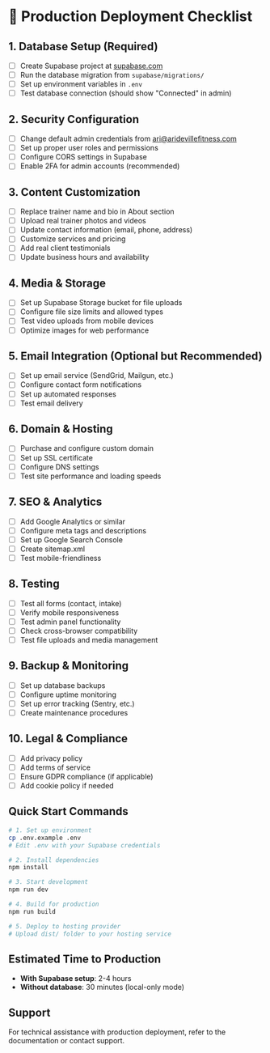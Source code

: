 # 🚀 Production Deployment Checklist

## 1. Database Setup (Required)
- [ ] Create Supabase project at [supabase.com](https://supabase.com)
- [ ] Run the database migration from `supabase/migrations/`
- [ ] Set up environment variables in `.env`
- [ ] Test database connection (should show "Connected" in admin)

## 2. Security Configuration
- [ ] Change default admin credentials from ari@aridevillefitness.com
- [ ] Set up proper user roles and permissions
- [ ] Configure CORS settings in Supabase
- [ ] Enable 2FA for admin accounts (recommended)

## 3. Content Customization
- [ ] Replace trainer name and bio in About section
- [ ] Upload real trainer photos and videos
- [ ] Update contact information (email, phone, address)
- [ ] Customize services and pricing
- [ ] Add real client testimonials
- [ ] Update business hours and availability

## 4. Media & Storage
- [ ] Set up Supabase Storage bucket for file uploads
- [ ] Configure file size limits and allowed types
- [ ] Test video uploads from mobile devices
- [ ] Optimize images for web performance

## 5. Email Integration (Optional but Recommended)
- [ ] Set up email service (SendGrid, Mailgun, etc.)
- [ ] Configure contact form notifications
- [ ] Set up automated responses
- [ ] Test email delivery

## 6. Domain & Hosting
- [ ] Purchase and configure custom domain
- [ ] Set up SSL certificate
- [ ] Configure DNS settings
- [ ] Test site performance and loading speeds

## 7. SEO & Analytics
- [ ] Add Google Analytics or similar
- [ ] Configure meta tags and descriptions
- [ ] Set up Google Search Console
- [ ] Create sitemap.xml
- [ ] Test mobile-friendliness

## 8. Testing
- [ ] Test all forms (contact, intake)
- [ ] Verify mobile responsiveness
- [ ] Test admin panel functionality
- [ ] Check cross-browser compatibility
- [ ] Test file uploads and media management

## 9. Backup & Monitoring
- [ ] Set up database backups
- [ ] Configure uptime monitoring
- [ ] Set up error tracking (Sentry, etc.)
- [ ] Create maintenance procedures

## 10. Legal & Compliance
- [ ] Add privacy policy
- [ ] Add terms of service
- [ ] Ensure GDPR compliance (if applicable)
- [ ] Add cookie policy if needed

## Quick Start Commands

```bash
# 1. Set up environment
cp .env.example .env
# Edit .env with your Supabase credentials

# 2. Install dependencies
npm install

# 3. Start development
npm run dev

# 4. Build for production
npm run build

# 5. Deploy to hosting provider
# Upload dist/ folder to your hosting service
```

## Estimated Time to Production
- **With Supabase setup**: 2-4 hours
- **Without database**: 30 minutes (local-only mode)

## Support
For technical assistance with production deployment, refer to the documentation or contact support.